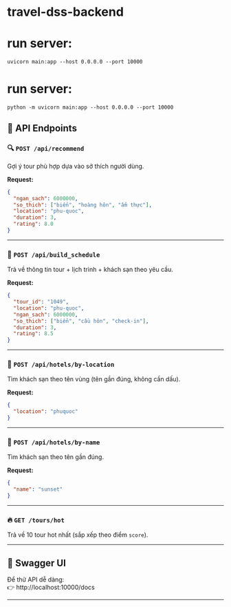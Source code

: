 # travel-dss-backend
# run server: 
```uvicorn main:app --host 0.0.0.0 --port 10000 ```
# run server: 
```python -m uvicorn main:app --host 0.0.0.0 --port 10000```

## 🧠 API Endpoints

### 🔍 `POST /api/recommend`
Gợi ý tour phù hợp dựa vào sở thích người dùng.

**Request:**
```json
{
  "ngan_sach": 6000000,
  "so_thich": ["biển", "hoàng hôn", "ẩm thực"],
  "location": "phu-quoc",
  "duration": 3,
  "rating": 8.0
}
```

---

### 📅 `POST /api/build_schedule`
Trả về thông tin tour + lịch trình + khách sạn theo yêu cầu.

**Request:**
```json
{
  "tour_id": "1049",
  "location": "phu-quoc",
  "ngan_sach": 6000000,
  "so_thich": ["biển", "cầu hôn", "check-in"],
  "duration": 3,
  "rating": 8.5
}
```

---

### 🏨 `POST /api/hotels/by-location`
Tìm khách sạn theo tên vùng (tên gần đúng, không cần dấu).

**Request:**
```json
{
  "location": "phuquoc"
}
```

---

### 🏨 `POST /api/hotels/by-name`
Tìm khách sạn theo tên gần đúng.

**Request:**
```json
{
  "name": "sunset"
}
```

---

### 🔥 `GET /tours/hot`
Trả về 10 tour hot nhất (sắp xếp theo điểm `score`).

---

## 📎 Swagger UI

Để thử API dễ dàng:  
👉 http://localhost:10000/docs

---


